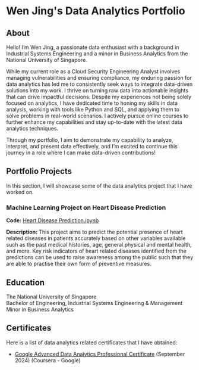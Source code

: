 # Wen Jing's Data Analytics Portfolio 
## About
Hello! I’m Wen Jing, a passionate data enthusiast with a background in Industrial Systems Engineering and a minor in Business Analytics from the National University of Singapore. 

While my current role as a Cloud Security Engineering Analyst involves managing vulnerabilities and ensuring compliance, my enduring passion for data analytics has led me to consistently seek ways to integrate data-driven solutions into my work. I thrive on turning raw data into actionable insights that can drive impactful decisions. Despite my experiences not being solely focused on analytics, I have dedicated time to honing my skills in data analysis, working with tools like Python and SQL, and applying them to solve problems in real-world scenarios. I actively pursue online courses to further enhance my capabilities and stay up-to-date with the latest data analytics techniques. 

Through my portfolio, I aim to demonstrate my capability to analyze, interpret, and present data effectively, and I’m excited to continue this journey in a role where I can make data-driven contributions!

## Portfolio Projects
In this section, I will showcase some of the data analytics project that I have worked on. 

### Machine Learning Project on Heart Disease Prediction
**Code:** [Heart Disease Prediction.ipynb](./Heart_Disease_Prediction.ipynb)

**Description:** This project aims to predict the potential presence of heart related diseases in patients accurately based on other variables available such as the past medical histories, age, general physical and mental health, and more. Key risk indicators of heart related diseases identified from the predictions can be used to raise awareness among the public such that they are able to practise their own form of preventive measures.

## Education
The National University of Singapore <br/>
Bachelor of Engineering, Industrial Systems Engineering & Management <br/>
Minor in Business Analytics


## Certificates 
Here is a list of data analytics related certificates that I have obtained:
- [Google Advanced Data Analytics Professional Certificate](https://www.coursera.org/account/accomplishments/professional-cert/99QC9CLYSZF5) (September 2024) (Coursera - Google)
